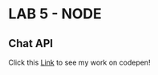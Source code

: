 # LAB 5 - NODE

## Chat API

Click this [Link](https://codepen.io/seppevg/pen/KKaNqzV) to see my work on codepen!
